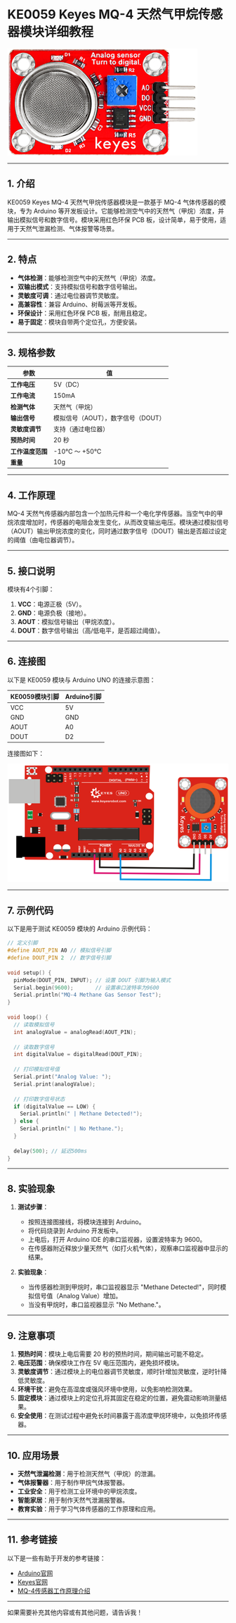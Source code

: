 # **KE0059 Keyes MQ-4 天然气甲烷传感器模块详细教程**

![image-20250312163753435](media/image-20250312163753435.png)

---

## **1. 介绍**

KE0059 Keyes MQ-4 天然气甲烷传感器模块是一款基于 MQ-4 气体传感器的模块，专为 Arduino 等开发板设计。它能够检测空气中的天然气（甲烷）浓度，并输出模拟信号和数字信号。模块采用红色环保 PCB 板，设计简单，易于使用，适用于天然气泄漏检测、气体报警等场景。

---

## **2. 特点**

- **气体检测**：能够检测空气中的天然气（甲烷）浓度。
- **双输出模式**：支持模拟信号和数字信号输出。
- **灵敏度可调**：通过电位器调节灵敏度。
- **高兼容性**：兼容 Arduino、树莓派等开发板。
- **环保设计**：采用红色环保 PCB 板，耐用且稳定。
- **易于固定**：模块自带两个定位孔，方便安装。

---

## **3. 规格参数**

| 参数            | 值                     |
|-----------------|------------------------|
| **工作电压**    | 5V（DC）               |
| **工作电流**    | 150mA                  |
| **检测气体**    | 天然气（甲烷）         |
| **输出信号**    | 模拟信号（AOUT），数字信号（DOUT） |
| **灵敏度调节**  | 支持（通过电位器）     |
| **预热时间**    | 20 秒                  |
| **工作温度范围**| -10℃ ～ +50℃          |
| **重量**        | 10g                    |

---

## **4. 工作原理**

MQ-4 天然气传感器内部包含一个加热元件和一个电化学传感器。当空气中的甲烷浓度增加时，传感器的电阻会发生变化，从而改变输出电压。模块通过模拟信号（AOUT）输出甲烷浓度的变化，同时通过数字信号（DOUT）输出是否超过设定的阈值（由电位器调节）。

---

## **5. 接口说明**

模块有4个引脚：
1. **VCC**：电源正极（5V）。
2. **GND**：电源负极（接地）。
3. **AOUT**：模拟信号输出（甲烷浓度）。
4. **DOUT**：数字信号输出（高/低电平，是否超过阈值）。

---

## **6. 连接图**

以下是 KE0059 模块与 Arduino UNO 的连接示意图：

| KE0059模块引脚 | Arduino引脚 |
|----------------|-------------|
| VCC            | 5V          |
| GND            | GND         |
| AOUT           | A0          |
| DOUT           | D2          |

连接图如下：

![image-20250312163808854](media/image-20250312163808854.png)

---

## **7. 示例代码**

以下是用于测试 KE0059 模块的 Arduino 示例代码：

```cpp
// 定义引脚
#define AOUT_PIN A0 // 模拟信号引脚
#define DOUT_PIN 2  // 数字信号引脚

void setup() {
  pinMode(DOUT_PIN, INPUT); // 设置 DOUT 引脚为输入模式
  Serial.begin(9600);       // 设置串口波特率为9600
  Serial.println("MQ-4 Methane Gas Sensor Test");
}

void loop() {
  // 读取模拟信号
  int analogValue = analogRead(AOUT_PIN);

  // 读取数字信号
  int digitalValue = digitalRead(DOUT_PIN);

  // 打印模拟信号值
  Serial.print("Analog Value: ");
  Serial.print(analogValue);

  // 打印数字信号状态
  if (digitalValue == LOW) {
    Serial.println(" | Methane Detected!");
  } else {
    Serial.println(" | No Methane.");
  }

  delay(500); // 延迟500ms
}
```

---

## **8. 实验现象**

1. **测试步骤**：
   - 按照连接图接线，将模块连接到 Arduino。
   - 将代码烧录到 Arduino 开发板中。
   - 上电后，打开 Arduino IDE 的串口监视器，设置波特率为 9600。
   - 在传感器附近释放少量天然气（如打火机气体），观察串口监视器中显示的结果。

2. **实验现象**：
   - 当传感器检测到甲烷时，串口监视器显示 "Methane Detected!"，同时模拟信号值（Analog Value）增加。
   - 当没有甲烷时，串口监视器显示 "No Methane."。

---

## **9. 注意事项**

1. **预热时间**：模块上电后需要 20 秒的预热时间，期间输出可能不稳定。
2. **电压范围**：确保模块工作在 5V 电压范围内，避免损坏模块。
3. **灵敏度调节**：通过模块上的电位器调节灵敏度，顺时针增加灵敏度，逆时针降低灵敏度。
4. **环境干扰**：避免在高湿度或强风环境中使用，以免影响检测效果。
5. **固定模块**：通过模块上的定位孔将其固定在稳定的位置，避免震动影响测量结果。
6. **安全使用**：在测试过程中避免长时间暴露于高浓度甲烷环境中，以免损坏传感器。

---

## **10. 应用场景**

- **天然气泄漏检测**：用于检测天然气（甲烷）的泄漏。
- **气体报警器**：用于制作甲烷气体报警器。
- **工业安全**：用于检测工业环境中的甲烷浓度。
- **智能家居**：用于制作天然气泄漏报警器。
- **教育实验**：用于学习气体传感器的工作原理和应用。

---

## **11. 参考链接**

以下是一些有助于开发的参考链接：
- [Arduino官网](https://www.arduino.cc/)
- [Keyes官网](http://www.keyes-robot.com/)
- [MQ-4传感器工作原理介绍](https://www.pololu.com/file/0J311/MQ4.pdf)

---

如果需要补充其他内容或有其他问题，请告诉我！
